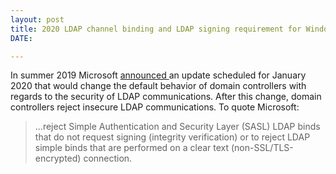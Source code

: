 ```yaml
---
layout: post
title: 2020 LDAP channel binding and LDAP signing requirement for Windows
DATE: 

---
```

In summer 2019 Microsoft [announced ](https://support.microsoft.com/en-ca/help/4520412/2020-ldap-channel-binding-and-ldap-signing-requirement-for-windows)an update scheduled for January 2020 that would change the default behavior of domain controllers with regards to the security of LDAP communications. After this change, domain controllers reject insecure LDAP communications. To quote Microsoft:

> ...reject Simple Authentication and Security Layer (SASL) LDAP binds that do not request signing (integrity verification) or to reject LDAP simple binds that are performed on a clear text (non-SSL/TLS-encrypted) connection.